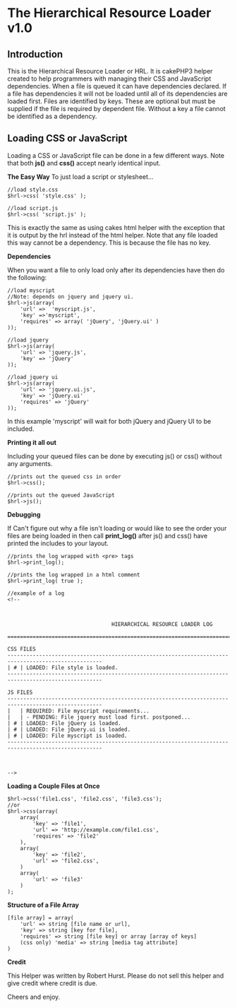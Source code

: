 The Hierarchical Resource Loader v1.0
=====================================
Introduction
------------

This is the Hierarchical Resource Loader or HRL. It is cakePHP3 helper created to help programmers with managing their CSS and JavaScript dependencies. When a file is queued it can have dependencies declared. If a file has dependencies it will not be loaded until all of its dependencies are loaded first. Files are identified by keys. These are optional but must be supplied if the file is required by dependent file. Without a key a file cannot be identified as a dependency.

Loading CSS or JavaScript
-------------------------
Loading a CSS or JavaScript file can be done in a few different ways. Note that both __js()__ and __css()__ accept nearly identical input.

__The Easy Way__
To just load a script or stylesheet...

	//load style.css
	$hrl->css( 'style.css' );
	
	//load script.js
	$hrl->css( 'script.js' );

This is exactly the same as using cakes html helper with the exception that it is output by the hrl instead of the html helper. Note that any file loaded this way cannot be a dependency. This is because the file has no key.

__Dependencies__

When you want a file to only load only after its dependencies have then do the following:

	//load myscript
	//Note: depends on jquery and jquery ui.
	$hrl->js(array(
		'url' =>  'myscript.js',
		'key' =>'myscript',
		'requires' => array( 'jQuery', 'jQuery.ui' )
	));
	
	//load jquery
	$hrl->js(array(
		'url' => 'jquery.js',
		'key' => 'jQuery'
	));

	//load jquery ui
	$hrl->js(array(
		'url' => 'jquery.ui.js',
		'key' => 'jQuery.ui'
		'requires' => 'jQuery'
	));

In this example 'myscript' will wait for both jQuery and jQuery UI to be included.

__Printing it all out__

Including your queued files can be done by executing js() or css() without any arguments.

	//prints out the queued css in order
	$hrl->css();

	//prints out the queued JavaScript
	$hrl->js();

__Debugging__

If Can't figure out why a file isn't loading or would like to see the order your files are being loaded in then call __print_log()__ after js() and css() have printed the includes to your layout.

	//prints the log wrapped with <pre> tags
	$hrl->print_log();
	
	//prints the log wrapped in a html comment
	$hrl->print_log( true );

	//example of a log
	<!--
	
	
	
									 HIERARCHICAL RESOURCE LOADER LOG
	
	====================================================================================================
	
	CSS FILES
	----------------------------------------------------------------------------------------------------
	| # | LOADED: File style is loaded.
	----------------------------------------------------------------------------------------------------
	
	JS FILES
	----------------------------------------------------------------------------------------------------
	|   | REQUIRED: File myscript requirements...
	|   | - PENDING: File jquery must load first. postponed...
	| # | LOADED: File jQuery is loaded.
	| # | LOADED: File jQuery.ui is loaded.
	| # | LOADED: File myscript is loaded.
	----------------------------------------------------------------------------------------------------
	
	
	
	-->

__Loading a Couple Files at Once__

	$hrl->css('file1.css', 'file2.css', 'file3.css');
	//or
	$hrl->css(array(
		array(
			'key' => 'file1',
			'url' => 'http://example.com/file1.css',
			'requires' => 'file2'
		),
		array(
			'key' => 'file2',
			'url' => 'file2.css',
		)
		array(
			'url' => 'file3'
		)
	);

__Structure of a File Array__

	[file array] = array(
		'url' => string [file name or url],
		'key' => string [key for file],
		'requires' => string [file key] or array [array of keys]
		(css only) 'media' => string [media tag attribute]
	)

__Credit__

This Helper was written by Robert Hurst. Please do not sell this helper and give credit where credit is due.

Cheers and enjoy.